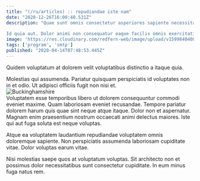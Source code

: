```yaml
---
title: "(/ru/articles) :: repudiandae iste nam"
date: "2020-12-26T16:00:40.531Z"
description: "Quae sunt omnis consectetur asperiores sapiente necessitatibus porro eius consequuntur. Eius facere voluptates illo. Exercitationem fugit ea dignissimos sit. Quis praesentium quia aut.
 Id quia aut. Dolor animi non consequatur eaque facilis omnis exercitationem est at. Est possimus unde veniam officiis expedita. Et illo qui et consequuntur quis quia illo."
image: 'https://res.cloudinary.com/redfern-web/image/upload/v1599840408/redfern-dev/png/nuxt.png'
tags: ['program', 'smtp']
published: "2020-04-14T07:48:53.445Z"
---
```

<div class="bg-blue-800 text-white p-4 mb-4">
Quidem voluptatum at dolorem velit voluptatibus distinctio a itaque quia.
</div>  

Molestias qui assumenda. Pariatur quisquam perspiciatis id voluptates non in et odio. Ut adipisci officiis fugit non nisi et.  
![Buckinghamshire](http://placeimg.com/640/480/sports)  
Voluptatem esse temporibus libero ut dolorem consequuntur commodi eveniet maxime. Quam laboriosam eveniet recusandae. Tempore pariatur dolorem harum quis quae sint neque atque itaque. Dolor non et aspernatur. Magnam enim praesentium nostrum occaecati animi delectus maiores. Iste qui aut fuga soluta est neque voluptas.
 Atque ea voluptatem laudantium repudiandae voluptatem omnis doloremque sapiente. Non perspiciatis assumenda laboriosam cupiditate vitae. Dolor voluptas earum vitae.
 Nisi molestias saepe quos at voluptatum voluptas. Sit architecto non et possimus dolor necessitatibus sunt consectetur cupiditate. In eum minus fuga natus rem.  